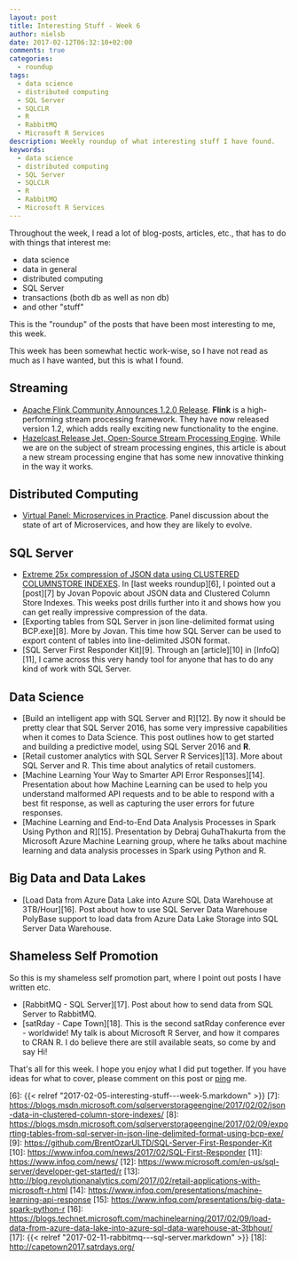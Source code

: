 ```yaml
---
layout: post
title: Interesting Stuff - Week 6
author: nielsb
date: 2017-02-12T06:32:10+02:00
comments: true
categories:
  - roundup
tags:
  - data science
  - distributed computing
  - SQL Server
  - SQLCLR
  - R
  - RabbitMQ
  - Microsoft R Services
description: Weekly roundup of what interesting stuff I have found.
keywords:
  - data science
  - distributed computing
  - SQL Server
  - SQLCLR
  - R
  - RabbitMQ
  - Microsoft R Services   
---
```


Throughout the week, I read a lot of blog-posts, articles, etc., that has to do with things that interest me:

* data science
* data in general
* distributed computing
* SQL Server
* transactions (both db as well as non db)
* and other "stuff"

This is the "roundup" of the posts that have been most interesting to me, this week. 

<!--more-->

This week has been somewhat hectic work-wise, so I have not read as much as I have wanted, but this is what I found.

## Streaming

* [Apache Flink Community Announces 1.2.0 Release][2]. **Flink** is a high-performing stream processing framework. They have now released version 1.2, which adds really exciting new functionality to the engine.
* [Hazelcast Release Jet, Open-Source Stream Processing Engine][3]. While we are on the subject of stream processing engines, this article is about a new stream processing engine that has some new innovative thinking in the way it works.

## Distributed Computing

* [Virtual Panel: Microservices in Practice][4]. Panel discussion about the state of art of Microservices, and how they are likely to evolve.

## SQL Server

* [Extreme 25x compression of JSON data using CLUSTERED COLUMNSTORE INDEXES][5]. In [last weeks roundup][6], I pointed out a [post][7] by Jovan Popovic about JSON data and Clustered Column Store Indexes. This weeks post drills further into it and shows how you can get really impressive compression of the data. 
* [Exporting tables from SQL Server in json line-delimited format using BCP.exe][8]. More by Jovan. This time how SQL Server can be used to export content of tables into line-delimited JSON format.
* [SQL Server First Responder Kit][9]. Through an [article][10] in [InfoQ][11], I came across this very handy tool for anyone that has to do any kind of work with SQL Server.

## Data Science

* [Build an intelligent app with SQL Server and R][12]. By now it should be pretty clear that SQL Server 2016, has some very impressive capabilities when it comes to Data Science. This post outlines how to get started and building a predictive model, using SQL Server 2016 and **R**.
* [Retail customer analytics with SQL Server R Services][13]. More about SQL Server and R. This time about analytics of retail customers.
* [Machine Learning Your Way to Smarter API Error Responses][14]. Presentation about how Machine Learning can be used to help you understand malformed API requests and to be able to respond with a best fit response, as well as capturing the user errors for future responses.
* [Machine Learning and End-to-End Data Analysis Processes in Spark Using Python and R][15]. Presentation by Debraj GuhaThakurta from the Microsoft Azure Machine Learning group, where he talks about machine learning and data analysis processes in Spark using Python and R.

## Big Data and Data Lakes

* [Load Data from Azure Data Lake into Azure SQL Data Warehouse at 3TB/Hour][16]. Post about how to use SQL Server Data Warehouse PolyBase support to load data from Azure Data Lake Storage into SQL Server Data Warehouse.

## Shameless Self Promotion

So this is my shameless self promotion part, where I point out posts I have written etc. 

* [RabbitMQ - SQL Server][17]. Post about how to send data from SQL Server to RabbitMQ.
* [satRday - Cape Town][18]. This is the second satRday conference ever - worldwide! My talk is about Microsoft R Server, and how it compares to CRAN R. I do believe there are still available seats, so come by and say Hi!

That's all for this week. I hope you enjoy what I did put together. If you have ideas for what to cover, please comment on this post or [ping][ma] me.

[ma]: mailto:niels.it.berglund@gmail.com
[de]: (/derivco)
[1]: https://blog.acolyer.org
[2]: http://data-artisans.com/apache-flink-1-2-0/
[3]: https://www.infoq.com/news/2017/02/HazlecastJetOSS
[4]: https://www.infoq.com/articles/microservices-in-practice
[5]: https://blogs.msdn.microsoft.com/sqlserverstorageengine/2017/02/09/extreme-25x-compression-of-json-data-using-clustered-columnstore-indexes/
[6]: {{< relref "2017-02-05-interesting-stuff---week-5.markdown" >}}
[7]: https://blogs.msdn.microsoft.com/sqlserverstorageengine/2017/02/02/json-data-in-clustered-column-store-indexes/
[8]: https://blogs.msdn.microsoft.com/sqlserverstorageengine/2017/02/09/exporting-tables-from-sql-server-in-json-line-delimited-format-using-bcp-exe/
[9]: https://github.com/BrentOzarULTD/SQL-Server-First-Responder-Kit
[10]: https://www.infoq.com/news/2017/02/SQL-First-Responder
[11]: https://www.infoq.com/news/
[12]: https://www.microsoft.com/en-us/sql-server/developer-get-started/r
[13]: http://blog.revolutionanalytics.com/2017/02/retail-applications-with-microsoft-r.html
[14]: https://www.infoq.com/presentations/machine-learning-api-response
[15]: https://www.infoq.com/presentations/big-data-spark-python-r
[16]: https://blogs.technet.microsoft.com/machinelearning/2017/02/09/load-data-from-azure-data-lake-into-azure-sql-data-warehouse-at-3tbhour/
[17]: {{< relref "2017-02-11-rabbitmq---sql-server.markdown" >}}
[18]: http://capetown2017.satrdays.org/
